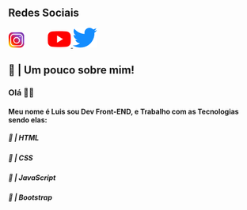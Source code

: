 
<p align="center">
  <h2>Redes Sociais</h2>
  <a href="https://instagram.com/lszofficial"><img src="instagram.png"></a> ㅤㅤㅤ
  <a href="https://www.youtube.com/channel/UCRp01kjOxdBW4JbAN5-CGHg?view_as=subscriber"><img src="youtube.png"</a>
  <a href="https://twitter.com/HProgramador"><img src="Twitter.png"></a>
</p>



## 👑 | Um pouco sobre mim!

<h3>Olá 👋🏻</h3>
<h4>Meu nome é Luis sou Dev Front-END, e Trabalho com as Tecnologias sendo elas:</h4>
<h5>🚀 | HTML</h5>
<h5>🧪 | CSS</h5>
<h5>🚀 | JavaScript
<h5>🧪 | Bootstrap</h5>
  
